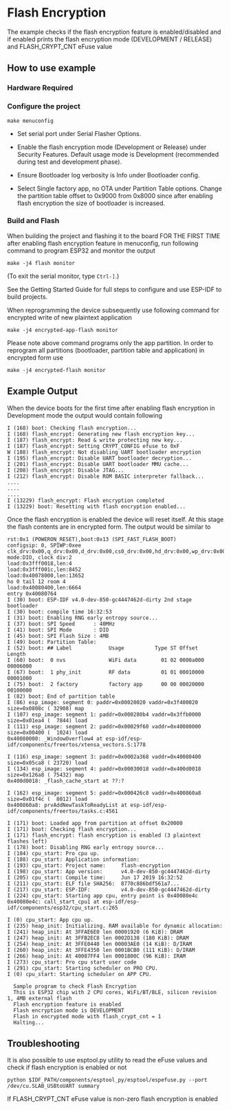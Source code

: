 # Flash Encryption

The example checks if the flash encryption feature is enabled/disabled and if enabled prints the flash encryption mode (DEVELOPMENT / RELEASE) and FLASH_CRYPT_CNT eFuse value
## How to use example

### Hardware Required

### Configure the project

```
make menuconfig
```

* Set serial port under Serial Flasher Options.

* Enable the flash encryption mode (Development or Release) under Security Features. Default usage mode is Development (recommended during test and development phase).

* Ensure Bootloader log verbosity is Info under Bootloader config.

* Select Single factory app, no OTA under Partition Table options. Change the partition table offset to 0x9000 from 0x8000 since after enabling flash encryption the size of bootloader is increased.

### Build and Flash

When building the project and flashing it to the board FOR THE FIRST TIME after enabling flash encryption feature in menuconfig, run following command to program ESP32 and monitor the output

```
make -j4 flash monitor
```

(To exit the serial monitor, type ``Ctrl-]``.)

See the Getting Started Guide for full steps to configure and use ESP-IDF to build projects.

When reprogramming the device subsequently use following command for encrypted write of new plaintext application

```
make -j4 encrypted-app-flash monitor
```

Please note above command programs only the app partition. In order to reprogram all partitions (bootloader, partition table and application) in encrypted form use

```
make -j4 encrypted-flash monitor
```

## Example Output

When the device boots for the first time after enabling flash encryption in Development mode the output would contain following

```
I (168) boot: Checking flash encryption...
I (168) flash_encrypt: Generating new flash encryption key...
I (187) flash_encrypt: Read & write protecting new key...
I (187) flash_encrypt: Setting CRYPT_CONFIG efuse to 0xF
W (188) flash_encrypt: Not disabling UART bootloader encryption
I (195) flash_encrypt: Disable UART bootloader decryption...
I (201) flash_encrypt: Disable UART bootloader MMU cache...
I (208) flash_encrypt: Disable JTAG...
I (212) flash_encrypt: Disable ROM BASIC interpreter fallback...
....
....
....
I (13229) flash_encrypt: Flash encryption completed
I (13229) boot: Resetting with flash encryption enabled...
```

Once the flash encryption is enabled the device will reset itself. At this stage the flash contents are in encrypted form. The output would be similar to

```
rst:0x1 (POWERON_RESET),boot:0x13 (SPI_FAST_FLASH_BOOT)
configsip: 0, SPIWP:0xee
clk_drv:0x00,q_drv:0x00,d_drv:0x00,cs0_drv:0x00,hd_drv:0x00,wp_drv:0x00
mode:DIO, clock div:2
load:0x3fff0018,len:4
load:0x3fff001c,len:8452
load:0x40078000,len:13652
ho 0 tail 12 room 4
load:0x40080400,len:6664
entry 0x40080764
I (30) boot: ESP-IDF v4.0-dev-850-gc4447462d-dirty 2nd stage bootloader
I (30) boot: compile time 16:32:53
I (31) boot: Enabling RNG early entropy source...
I (37) boot: SPI Speed      : 40MHz
I (41) boot: SPI Mode       : DIO
I (45) boot: SPI Flash Size : 4MB
I (49) boot: Partition Table:
I (52) boot: ## Label            Usage          Type ST Offset   Length
I (60) boot:  0 nvs              WiFi data        01 02 0000a000 00006000
I (67) boot:  1 phy_init         RF data          01 01 00010000 00001000
I (75) boot:  2 factory          factory app      00 00 00020000 00100000
I (82) boot: End of partition table
I (86) esp_image: segment 0: paddr=0x00020020 vaddr=0x3f400020 size=0x0808c ( 32908) map
I (107) esp_image: segment 1: paddr=0x000280b4 vaddr=0x3ffb0000 size=0x01ea4 (  7844) load
I (111) esp_image: segment 2: paddr=0x00029f60 vaddr=0x40080000 size=0x00400 (  1024) load
0x40080000: _WindowOverflow4 at esp-idf/esp-idf/components/freertos/xtensa_vectors.S:1778

I (116) esp_image: segment 3: paddr=0x0002a368 vaddr=0x40080400 size=0x05ca8 ( 23720) load
I (134) esp_image: segment 4: paddr=0x00030018 vaddr=0x400d0018 size=0x126a8 ( 75432) map
0x400d0018: _flash_cache_start at ??:?

I (162) esp_image: segment 5: paddr=0x000426c8 vaddr=0x400860a8 size=0x01f4c (  8012) load
0x400860a8: prvAddNewTaskToReadyList at esp-idf/esp-idf/components/freertos/tasks.c:4561

I (171) boot: Loaded app from partition at offset 0x20000
I (171) boot: Checking flash encryption...
I (171) flash_encrypt: flash encryption is enabled (3 plaintext flashes left)
I (178) boot: Disabling RNG early entropy source...
I (184) cpu_start: Pro cpu up.
I (188) cpu_start: Application information:
I (193) cpu_start: Project name:     flash-encryption
I (198) cpu_start: App version:      v4.0-dev-850-gc4447462d-dirty
I (205) cpu_start: Compile time:     Jun 17 2019 16:32:52
I (211) cpu_start: ELF file SHA256:  8770c886bdf561a7...
I (217) cpu_start: ESP-IDF:          v4.0-dev-850-gc4447462d-dirty
I (224) cpu_start: Starting app cpu, entry point is 0x40080e4c
0x40080e4c: call_start_cpu1 at esp-idf/esp-idf/components/esp32/cpu_start.c:265

I (0) cpu_start: App cpu up.
I (235) heap_init: Initializing. RAM available for dynamic allocation:
I (241) heap_init: At 3FFAE6E0 len 00001920 (6 KiB): DRAM
I (247) heap_init: At 3FFB2EC8 len 0002D138 (180 KiB): DRAM
I (254) heap_init: At 3FFE0440 len 00003AE0 (14 KiB): D/IRAM
I (260) heap_init: At 3FFE4350 len 0001BCB0 (111 KiB): D/IRAM
I (266) heap_init: At 40087FF4 len 0001800C (96 KiB): IRAM
I (273) cpu_start: Pro cpu start user code
I (291) cpu_start: Starting scheduler on PRO CPU.
I (0) cpu_start: Starting scheduler on APP CPU.

  Sample program to check Flash Encryption
  This is ESP32 chip with 2 CPU cores, WiFi/BT/BLE, silicon revision 1, 4MB external flash
  Flash encryption feature is enabled
  Flash encryption mode is DEVELOPMENT
  Flash in encrypted mode with flash_crypt_cnt = 1
  Halting...
```

## Troubleshooting

It is also possible to use esptool.py utility to read the eFuse values and check if flash encryption is enabled or not

```
python $IDF_PATH/components/esptool_py/esptool/espefuse.py --port /dev/cu.SLAB_USBtoUART summary
```

If FLASH_CRYPT_CNT eFuse value is non-zero flash encryption is enabled

